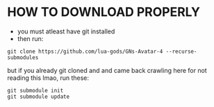 # HOW TO DOWNLOAD PROPERLY
- you must atleast have git installed
- then run:
```
git clone https://github.com/lua-gods/GNs-Avatar-4 --recurse-submodules
```
but if you already git cloned and and came back crawling here for not reading this lmao, run these:
```
git submodule init 
git submodule update
```
